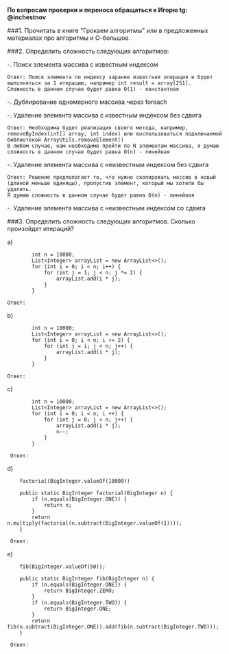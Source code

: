 **По вопросам проверки и переноса обращаться к Игорю tg: @inchestnov**

###1. Прочитать в книге "Грокаем алгоритмы" или в предложенных материалах про алгоритмы и О-большое.

###2. Определить сложность следующих алгоритмов:

-. Поиск элемента массива с известным индексом

    Ответ: Поиск элемента по индексу заранее известная операция и будет выполняться за 1 итерацию, например int result = array[251].
    Сложность в данном случае будет равнa O(1) - константная 

-. Дублирование одномерного массива через foreach

-. Удаление элемента массива с известным индексом без сдвига

    Ответ: Необходима будет реализация своего метода, например, removeByIndex(int[] array, int index) или воспользоваться подключаемой библиотекой ArrayUtils.removeElement()
    В любом случае, нам необходимо пройти по N элементам массива, я думаю сложность в данном случае будет равна O(n) - линейная

-. Удаление элемента массива с неизвестным индексом без сдвига

    Ответ: Решение предполагает то, что нужно скопировать массив в новый (длиной меньше единицы), пропустив элемент, который мы хотели бы удалить.
    Я думаю сложность в данном случае будет равна O(n) - линейная

-. Удаление элемента массива с неизвестным индексом со сдвига

###3. Определить сложность следующих алгоритмов. Сколько произойдет итераций?

a)

```
        int n = 10000;
        List<Integer> arrayList = new ArrayList<>();
        for (int i = 0; i < n; i++) {
            for (int j = 1; j < n; j *= 2) {
                arrayList.add(i * j);
            }
        }
```
    Ответ: 
b)

```
        int n = 10000;
        List<Integer> arrayList = new ArrayList<>();
        for (int i = 0; i < n; i += 2) {
            for (int j = i; j < n; j++) {
                arrayList.add(i * j);
            }
        }
```
    Ответ:

с)

```
        int n = 10000;
        List<Integer> arrayList = new ArrayList<>();
        for (int i = 0; i < n; i ++) {
            for (int j = 0; j < n; j++) {
                arrayList.add(i * j);
				n--;
            }
        }
```
     Ответ: 

d)
```	
    factorial(BigInteger.valueOf(10000))
	
    public static BigInteger factorial(BigInteger n) {
        if (n.equals(BigInteger.ONE)) {
            return n;
        }
        return n.multiply(factorial(n.subtract(BigInteger.valueOf(1))));
    }
```
     Ответ: 

e)
```
    fib(BigInteger.valueOf(50));

    public static BigInteger fib(BigInteger n) {
        if (n.equals(BigInteger.ONE)) {
            return BigInteger.ZERO;
        }
        if (n.equals(BigInteger.TWO)) {
            return BigInteger.ONE;
        }
        return fib(n.subtract(BigInteger.ONE)).add(fib(n.subtract(BigInteger.TWO)));
    }
```
     Ответ: 